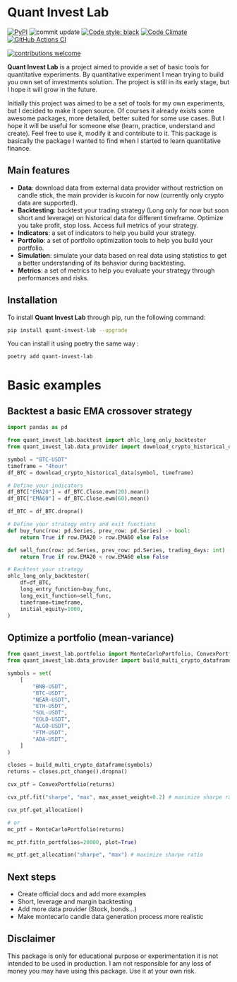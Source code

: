 # Quant Invest Lab
<p align="left">
<a href="https://pypi.org/project/quant-invest-lab/"><img alt="PyPI" src="https://img.shields.io/pypi/v/quant-invest-lab"></a>
<a><img alt="commit update" src="https://img.shields.io/github/last-commit/BaptisteZloch/Quant-Invest-Lab"></a>
<a href="https://github.com/psf/black"><img alt="Code style: black" src="https://img.shields.io/badge/code%20style-black-000000.svg"></a>
<a href="https://codeclimate.com/github/BaptisteZloch/Quant-Invest-Lab"><img alt="Code Climate" src="https://codeclimate.com/github/BaptisteZloch/Quant-Invest-Lab/badges/gpa.svg"></a>
<a href="https://github.com/BaptisteZloch/Quant-Invest-Lab/blob/master/.github/workflows/python-publish.yml"><img alt="GitHub Actions CI" src="https://github.com/BaptisteZloch/Quant-Invest-Lab/actions/workflows/python-publish.yml/badge.svg"></a>

[![contributions welcome](https://img.shields.io/badge/contributions-welcome-brightgreen.svg?style=flat-square)](https://github.com/BaptisteZloch/Quant-Invest-Lab/issues)



**Quant Invest Lab** is a project aimed to provide a set of basic tools for quantitative experiments. By quantitative experiment I mean trying to build you own set of investments solution. The project is still in its early stage, but I hope it will grow in the future. 

Initially this project was aimed to be a set of tools for my own experiments, but I decided to make it open source. Of courses it already exists some awesome packages, more detailed, better suited for some use cases. But I hope it will be useful for someone else (learn, practice, understand and create). Feel free to use it, modify it and contribute to it. This package is basically the package I wanted to find when I started to learn quantitative finance.
## Main features
- **Data**: download data from external data provider without restriction on candle stick, the main provider is kucoin for now (currently only crypto data are supported).
- **Backtesting**: backtest your trading strategy (Long only for now but soon short and leverage) on historical data for different timeframe. Optimize you take profit, stop loss. Access full metrics of your strategy.
- **Indicators**: a set of indicators to help you build your strategy.
- **Portfolio**: a set of portfolio optimization tools to help you build your portfolio.
- **Simulation**: simulate your data based on real data using statistics to get a better understanding of its behavior during backtesting.
- **Metrics**: a set of metrics to help you evaluate your strategy through performances and risks.

## Installation
To install **Quant Invest Lab** through pip, run the following command:
```bash
pip install quant-invest-lab --upgrade
```
You can install it using poetry the same way :
```bash
poetry add quant-invest-lab
```

# Basic examples
## Backtest a basic EMA crossover strategy
```python
import pandas as pd

from quant_invest_lab.backtest import ohlc_long_only_backtester
from quant_invest_lab.data_provider import download_crypto_historical_data

symbol = "BTC-USDT"
timeframe = "4hour"
df_BTC = download_crypto_historical_data(symbol, timeframe)

# Define your indicators
df_BTC["EMA20"] = df_BTC.Close.ewm(20).mean()
df_BTC["EMA60"] = df_BTC.Close.ewm(60).mean()

df_BTC = df_BTC.dropna()

# Define your strategy entry and exit functions
def buy_func(row: pd.Series, prev_row: pd.Series) -> bool:
    return True if row.EMA20 > row.EMA60 else False

def sell_func(row: pd.Series, prev_row: pd.Series, trading_days: int) -> bool:
    return True if row.EMA20 < row.EMA60 else False

# Backtest your strategy
ohlc_long_only_backtester(
    df=df_BTC,
    long_entry_function=buy_func,
    long_exit_function=sell_func,
    timeframe=timeframe,
    initial_equity=1000,
)

``` 

## Optimize a portfolio (mean-variance)
```python
from quant_invest_lab.portfolio import MonteCarloPortfolio, ConvexPortfolio, RiskParityPortfolio
from quant_invest_lab.data_provider import build_multi_crypto_dataframe

symbols = set(
    [
        "BNB-USDT",
        "BTC-USDT",
        "NEAR-USDT",
        "ETH-USDT",
        "SOL-USDT",
        "EGLD-USDT",
        "ALGO-USDT",
        "FTM-USDT",
        "ADA-USDT",
    ]
)

closes = build_multi_crypto_dataframe(symbols)
returns = closes.pct_change().dropna()

cvx_ptf = ConvexPortfolio(returns)

cvx_ptf.fit("sharpe", "max", max_asset_weight=0.2) # maximize sharpe ratio with a max weight of 20% per asset

cvx_ptf.get_allocation()

# or
mc_ptf = MonteCarloPortfolio(returns)

mc_ptf.fit(n_portfolios=20000, plot=True)

mc_ptf.get_allocation("sharpe", "max") # maximize sharpe ratio

``` 
## Next steps
- Create official docs and add more examples
- Short, leverage and margin backtesting
- Add more data provider (Stock, bonds...)
- Make montecarlo candle data generation process more realistic
## Disclaimer
This package is only for educational purpose or experimentation it is not intended to be used in production. I am not responsible for any loss of money you may have using this package. Use it at your own risk.